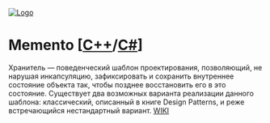 [![Logo](https://raw.githubusercontent.com/ogycode/DesignPatterns/master/merch/mem.PNG)](https://github.com/ogycode/DesignPatterns/tree/master/src/BehavioralPatterns/Memento)

# Memento [[C++](https://github.com/ogycode/DesignPatterns/blob/master/src/BehavioralPatterns/Memento/MementoCPP/MementoCPP/MementoCPP.cpp)/[C#]()]
Хранитель — поведенческий шаблон проектирования, позволяющий, не нарушая инкапсуляцию, зафиксировать и сохранить внутреннее состояние объекта так, чтобы позднее восстановить его в это состояние.
Существует два возможных варианта реализации данного шаблона: классический, описанный в книге Design Patterns, и реже встречающийся нестандартный вариант. [WIKI](https://ru.wikipedia.org/wiki/%D0%A5%D1%80%D0%B0%D0%BD%D0%B8%D1%82%D0%B5%D0%BB%D1%8C_(%D1%88%D0%B0%D0%B1%D0%BB%D0%BE%D0%BD_%D0%BF%D1%80%D0%BE%D0%B5%D0%BA%D1%82%D0%B8%D1%80%D0%BE%D0%B2%D0%B0%D0%BD%D0%B8%D1%8F))
